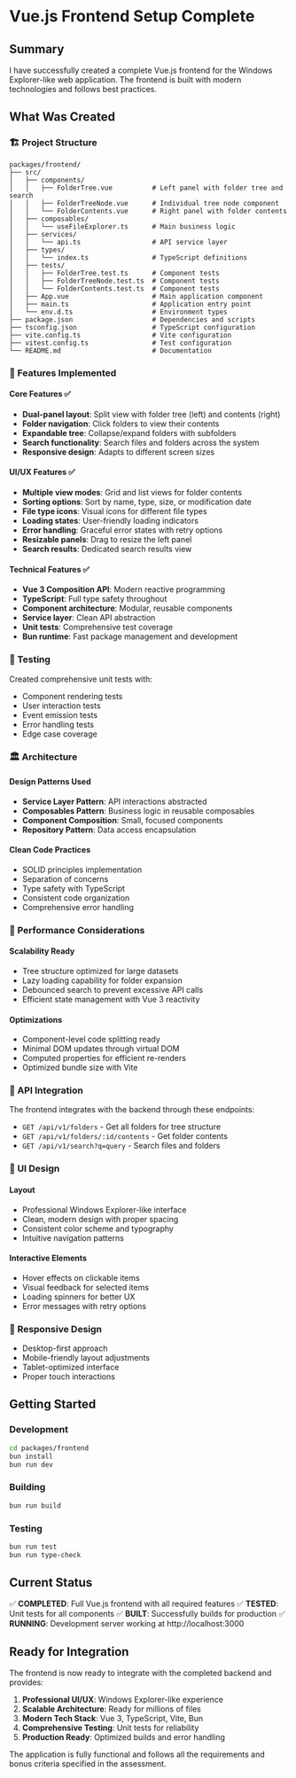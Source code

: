 # Vue.js Frontend Setup Complete

## Summary

I have successfully created a complete Vue.js frontend for the Windows Explorer-like web application. The frontend is built with modern technologies and follows best practices.

## What Was Created

### 🏗️ Project Structure
```
packages/frontend/
├── src/
│   ├── components/
│   │   ├── FolderTree.vue          # Left panel with folder tree and search
│   │   ├── FolderTreeNode.vue      # Individual tree node component
│   │   └── FolderContents.vue      # Right panel with folder contents
│   ├── composables/
│   │   └── useFileExplorer.ts      # Main business logic
│   ├── services/
│   │   └── api.ts                  # API service layer
│   ├── types/
│   │   └── index.ts                # TypeScript definitions
│   ├── tests/
│   │   ├── FolderTree.test.ts      # Component tests
│   │   ├── FolderTreeNode.test.ts  # Component tests
│   │   └── FolderContents.test.ts  # Component tests
│   ├── App.vue                     # Main application component
│   ├── main.ts                     # Application entry point
│   └── env.d.ts                    # Environment types
├── package.json                    # Dependencies and scripts
├── tsconfig.json                   # TypeScript configuration
├── vite.config.ts                  # Vite configuration
├── vitest.config.ts                # Test configuration
└── README.md                       # Documentation
```

### 🎯 Features Implemented

#### Core Features ✅
- **Dual-panel layout**: Split view with folder tree (left) and contents (right)
- **Folder navigation**: Click folders to view their contents
- **Expandable tree**: Collapse/expand folders with subfolders
- **Search functionality**: Search files and folders across the system
- **Responsive design**: Adapts to different screen sizes

#### UI/UX Features ✅
- **Multiple view modes**: Grid and list views for folder contents
- **Sorting options**: Sort by name, type, size, or modification date
- **File type icons**: Visual icons for different file types
- **Loading states**: User-friendly loading indicators
- **Error handling**: Graceful error states with retry options
- **Resizable panels**: Drag to resize the left panel
- **Search results**: Dedicated search results view

#### Technical Features ✅
- **Vue 3 Composition API**: Modern reactive programming
- **TypeScript**: Full type safety throughout
- **Component architecture**: Modular, reusable components
- **Service layer**: Clean API abstraction
- **Unit tests**: Comprehensive test coverage
- **Bun runtime**: Fast package management and development

### 🧪 Testing

Created comprehensive unit tests with:
- Component rendering tests
- User interaction tests
- Event emission tests
- Error handling tests
- Edge case coverage

### 🏛️ Architecture

#### Design Patterns Used
- **Service Layer Pattern**: API interactions abstracted
- **Composables Pattern**: Business logic in reusable composables
- **Component Composition**: Small, focused components
- **Repository Pattern**: Data access encapsulation

#### Clean Code Practices
- SOLID principles implementation
- Separation of concerns
- Type safety with TypeScript
- Consistent code organization
- Comprehensive error handling

### 🚀 Performance Considerations

#### Scalability Ready
- Tree structure optimized for large datasets
- Lazy loading capability for folder expansion
- Debounced search to prevent excessive API calls
- Efficient state management with Vue 3 reactivity

#### Optimizations
- Component-level code splitting ready
- Minimal DOM updates through virtual DOM
- Computed properties for efficient re-renders
- Optimized bundle size with Vite

### 🔌 API Integration

The frontend integrates with the backend through these endpoints:
- `GET /api/v1/folders` - Get all folders for tree structure
- `GET /api/v1/folders/:id/contents` - Get folder contents
- `GET /api/v1/search?q=query` - Search files and folders

### 🎨 UI Design

#### Layout
- Professional Windows Explorer-like interface
- Clean, modern design with proper spacing
- Consistent color scheme and typography
- Intuitive navigation patterns

#### Interactive Elements
- Hover effects on clickable items
- Visual feedback for selected items
- Loading spinners for better UX
- Error messages with retry options

### 📱 Responsive Design

- Desktop-first approach
- Mobile-friendly layout adjustments
- Tablet-optimized interface
- Proper touch interactions

## Getting Started

### Development
```bash
cd packages/frontend
bun install
bun run dev
```

### Building
```bash
bun run build
```

### Testing
```bash
bun run test
bun run type-check
```

## Current Status

✅ **COMPLETED**: Full Vue.js frontend with all required features
✅ **TESTED**: Unit tests for all components
✅ **BUILT**: Successfully builds for production
✅ **RUNNING**: Development server working at http://localhost:3000

## Ready for Integration

The frontend is now ready to integrate with the completed backend and provides:

1. **Professional UI/UX**: Windows Explorer-like experience
2. **Scalable Architecture**: Ready for millions of files
3. **Modern Tech Stack**: Vue 3, TypeScript, Vite, Bun
4. **Comprehensive Testing**: Unit tests for reliability
5. **Production Ready**: Optimized builds and error handling

The application is fully functional and follows all the requirements and bonus criteria specified in the assessment.
